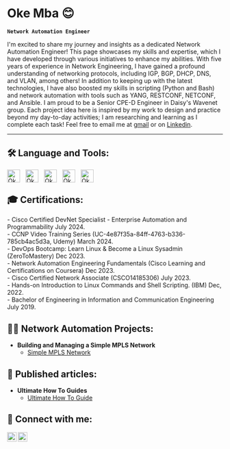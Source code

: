 #  Oke Mba 😊

**`Network Automation Engineer`**

I'm excited to share my journey and insights as a dedicated Network Automation Engineer! This page showcases my skills and expertise, which I have developed through various initiatives to enhance my abilities. With five years of experience in Network Engineering, I have gained a profound understanding of networking protocols, including IGP, BGP, DHCP, DNS, and VLAN, among others! In addition to keeping up with the latest technologies, I have also boosted my skills in scripting (Python and Bash) and network automation with tools such as YANG, RESTCONF, NETCONF, and Ansible. I am proud to be a Senior CPE-D Engineer in Daisy's Wavenet group. Each project idea here is inspired by my work to design and practice beyond my day-to-day activities; I am researching and learning as I complete each task! Feel free to email me at [gmail] or on [Linkedin].

---
<h2>🛠 Language and Tools:</h2>
<img align="left" alt="Okeoghene | GNS3" width="30px" style="padding-right:10px;" src="https://upload.wikimedia.org/wikiversity/en/7/7a/Gns3_logo.png" />
<img align="left" alt="Okeoghene | Git" width="30px" style="padding-right:10px;" src="https://cdn.jsdelivr.net/gh/devicons/devicon@latest/icons/git/git-original.svg" />
<img align="left" alt="Okeoghene | Linux" width="30px" style="padding-right:10px;" src="https://cdn.jsdelivr.net/gh/devicons/devicon@latest/icons/linux/linux-original.svg" />
<img align="left" alt="Okeoghene | Linux" width="30px" style="padding-right:10px;" src="https://cdn.jsdelivr.net/gh/devicons/devicon@latest/icons/python/python-original.svg" />
<img align="left" alt="Okeoghene | Bash" width="30px" style="padding-right:10px;" src="https://cdn.jsdelivr.net/gh/devicons/devicon@latest/icons/bash/bash-plain.svg" />

<br/>
<h1></h1>
<h2>🎓 Certifications:</h2>
- Cisco Certified DevNet Specialist - Enterprise Automation and Programmability July 2024.<br/>
- CCNP Video Training Series (UC-4e87f35a-84ff-4763-b336-785cb4ac5d3a, Udemy) March 2024.<br/>
- DevOps Bootcamp: Learn Linux & Become a Linux Sysadmin (ZeroToMastery) Dec 2023.<br/>
- Network Automation Engineering Fundamentals (Cisco Learning and Certifications on Coursera) Dec 2023.<br/>
- Cisco Certified Network Associate (CSCO14185306) July 2023.<br/>
- Hands-on Introduction to Linux Commands and Shell Scripting. (IBM) Dec, 2022.<br/>
- Bachelor of Engineering in Information and Communication Engineering July 2019.<br/>


<h2>👨‍💻 Network Automation Projects:</h2>

- <b>Building and Managing a Simple MPLS Network</b>
  - [Simple MPLS Network](https://github.com/Okeoghene/MPLS_PE_-STATIC-_CE)

<h2>📜 Published articles:</h2>

- <b>Ultimate How To Guides</b>
  - [Ultimate How To Guide](https://github.com/Okeoghene/Ultimate-How-To-Guides.git)

<h2> 🤳 Connect with me:</h2>

[<img align="left" alt="Okeoghene | LinkedIn" width="22px" src="https://cdn-icons-png.flaticon.com/512/174/174857.png" />][linkedin]
[<img align="left" alt="Okeoghene | Gmail" width="22px" src="https://cdn-icons-png.flaticon.com/512/281/281769.png" />][gmail]

[linkedin]: https://www.linkedin.com/in/oke-m-7b399a161/
[gmail]: mailto:okeoghene.mba@gmail.com
<!--
**Okeoghene/Okeoghene** is a ✨ uniquel_ ✨ repository because its `README.md` (this file) appears on your GitHub profile.

Here are some ideas to get you started:

- 🔭 I’m currently working on 
- 🌱 I’m currently learning 
- 👯 I’m looking to collaborate on 
- 🤔 I’m looking for help with 
- 💬 Ask me about 
- 📫 How to reach me: 
- 😄 Pronouns: 
- ⚡ Fun fact: 
-->

